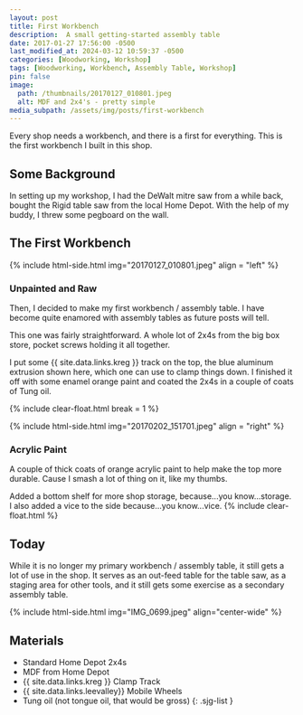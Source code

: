 ```yaml
---
layout: post
title: First Workbench
description:  A small getting-started assembly table
date: 2017-01-27 17:56:00 -0500
last_modified_at: 2024-03-12 10:59:37 -0500
categories: [Woodworking, Workshop]
tags: [Woodworking, Workbench, Assembly Table, Workshop]
pin: false
image:
  path: /thumbnails/20170127_010801.jpeg
  alt: MDF and 2x4's - pretty simple
media_subpath: /assets/img/posts/first-workbench
---
```

Every shop needs a workbench, and there is a first for everything. This is the first workbench I built in this shop.

## Some Background

In setting up my workshop, I had the DeWalt mitre saw from a while back, bought the Rigid table saw from the local Home Depot. With the help of my buddy, I threw some pegboard on the wall.

## The First Workbench

{% include html-side.html img="20170127_010801.jpeg" align = "left" %}

### Unpainted and Raw

Then, I decided to make my first workbench / assembly table. I have become quite enamored with assembly tables as future posts will tell.

This one was fairly straightforward. A whole lot of 2x4s from the big box store, pocket screws holding it all together.

I put some {{ site.data.links.kreg }} track on the top, the blue aluminum extrusion shown here, which one can use to clamp things down. I finished it off with some enamel orange paint and coated the 2x4s in a couple of coats of Tung oil.

{% include clear-float.html break = 1 %}

{% include html-side.html img="20170202_151701.jpeg" align = "right" %}

### Acrylic Paint

A couple of thick coats of orange acrylic paint to help make the top more durable. Cause I smash a lot of thing on it, like my thumbs.

Added a bottom shelf for more shop storage, because...you know...storage. I also added a vice to the side because...you know...vice.
{% include clear-float.html %}

## Today

While it is no longer my primary workbench / assembly table, it still gets a lot of use in the shop. It serves as an out-feed table for the table saw, as a staging area for other tools, and it still gets some exercise as a secondary assembly table.

{% include html-side.html img="IMG_0699.jpeg" align="center-wide" %}

## Materials

- Standard Home Depot 2x4s
- MDF from Home Depot
- {{ site.data.links.kreg }} Clamp Track
- {{ site.data.links.leevalley}} Mobile Wheels
- Tung oil (not tongue oil, that would be gross)
{: .sjg-list }
